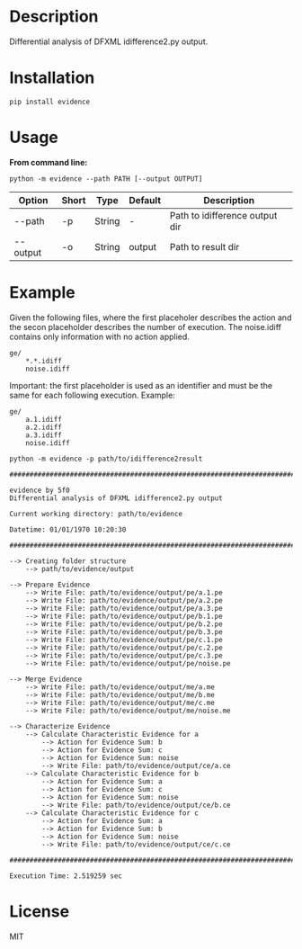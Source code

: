 # Description

Differential analysis of DFXML idifference2.py output.

# Installation

`pip install evidence`

# Usage

**From command line:**

`python -m evidence --path PATH [--output OUTPUT]`

| Option | Short | Type | Default | Description |
|---|---|---|---|---|
|--path | -p | String | - | Path to idifference output dir |
|--output | -o | String | output | Path to result dir |


# Example

Given the following files, where the first placeholer describes
the action and the secon placeholder describes the number of execution.
The noise.idiff contains only information with no action applied.

```
ge/
    *.*.idiff
    noise.idiff
```

Important: the first placeholder is used as an identifier and must be
the same for each following execution. Example:

```
ge/
    a.1.idiff
    a.2.idiff
    a.3.idiff
    noise.idiff
```


`python -m evidence -p path/to/idifference2result`

```
################################################################################

evidence by 5f0
Differential analysis of DFXML idifference2.py output

Current working directory: path/to/evidence

Datetime: 01/01/1970 10:20:30

################################################################################

--> Creating folder structure
    --> path/to/evidence/output

--> Prepare Evidence
    --> Write File: path/to/evidence/output/pe/a.1.pe
    --> Write File: path/to/evidence/output/pe/a.2.pe
    --> Write File: path/to/evidence/output/pe/a.3.pe
    --> Write File: path/to/evidence/output/pe/b.1.pe
    --> Write File: path/to/evidence/output/pe/b.2.pe
    --> Write File: path/to/evidence/output/pe/b.3.pe
    --> Write File: path/to/evidence/output/pe/c.1.pe
    --> Write File: path/to/evidence/output/pe/c.2.pe
    --> Write File: path/to/evidence/output/pe/c.3.pe
    --> Write File: path/to/evidence/output/pe/noise.pe

--> Merge Evidence
    --> Write File: path/to/evidence/output/me/a.me
    --> Write File: path/to/evidence/output/me/b.me
    --> Write File: path/to/evidence/output/me/c.me
    --> Write File: path/to/evidence/output/me/noise.me

--> Characterize Evidence
    --> Calculate Characteristic Evidence for a
        --> Action for Evidence Sum: b
        --> Action for Evidence Sum: c
        --> Action for Evidence Sum: noise
        --> Write File: path/to/evidence/output/ce/a.ce
    --> Calculate Characteristic Evidence for b
        --> Action for Evidence Sum: a
        --> Action for Evidence Sum: c
        --> Action for Evidence Sum: noise
        --> Write File: path/to/evidence/output/ce/b.ce
    --> Calculate Characteristic Evidence for c
        --> Action for Evidence Sum: a
        --> Action for Evidence Sum: b
        --> Action for Evidence Sum: noise
        --> Write File: path/to/evidence/output/ce/c.ce

################################################################################

Execution Time: 2.519259 sec
```

# License

MIT
